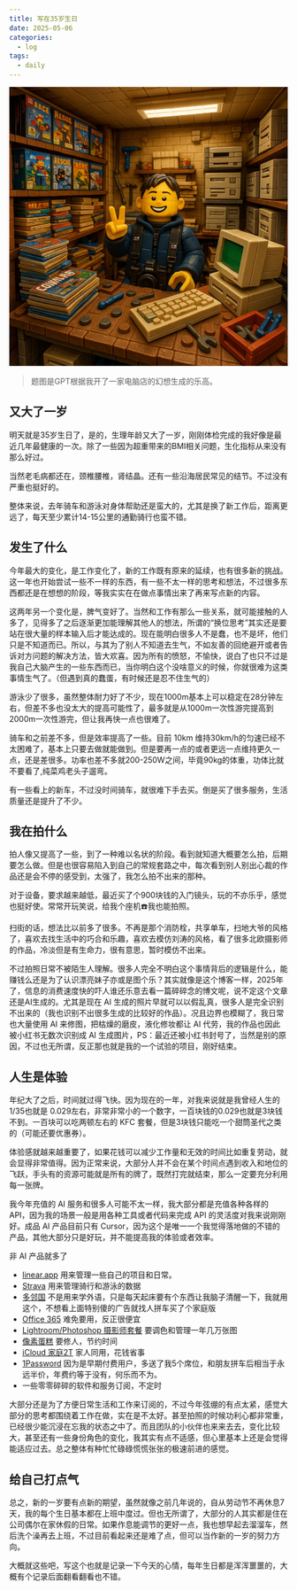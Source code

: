 ```yaml
---
title: 写在35岁生日
date: 2025-05-06
categories:
  - log
tags: 
  - daily
---
```


![](/assets/images/20250507.jpeg)

>题图是GPT根据我开了一家电脑店的幻想生成的乐高。

## 又大了一岁

明天就是35岁生日了，是的，生理年龄又大了一岁，刚刚体检完成的我好像是最近几年最健康的一次。除了一些因为超重带来的BMI相关问题，生化指标从来没有那么好过。

当然老毛病都还在，颈椎腰椎，肾结晶。还有一些沿海居民常见的结节。不过没有严重也挺好的。

整体来说，去年骑车和游泳对身体帮助还是蛮大的，尤其是换了新工作后，距离更远了，每天至少累计14-15公里的通勤骑行也蛮不错。

## 发生了什么

今年最大的变化，是工作变化了，新的工作既有原来的延续，也有很多新的挑战。这一年也开始尝试一些不一样的东西，有一些不太一样的思考和想法，不过很多东西都还是在想想的阶段，等我实实在在做点事情出来了再来写点新的内容。

这两年另一个变化是，脾气变好了。当然和工作有那么一些关系，就可能接触的人多了，见得多了之后逐渐更加能理解其他人的想法，所谓的“换位思考”其实还是要站在很大量的样本输入后才能达成的。现在能明白很多人不是蠢，也不是坏，他们只是不知道而已。所以，与其为了别人不知道去生气，不如友善的回绝避开或者告诉对方问题的解决方法，皆大欢喜。因为所有的愤怒，不愉快，说白了也只不过是我自己大脑产生的一些东西而已，当你明白这个没啥意义的时候，你就很难为这类事情生气了。（但遇到真的蠢蛋，有时候还是忍不住生气的）

游泳少了很多，虽然整体耐力好了不少，现在1000m基本上可以稳定在28分钟左右，但差不多也没太大的提高可能性了，最多就是从1000m一次性游完提高到2000m一次性游完，但让我再快一点也很难了。

骑车和之前差不多，但是效率提高了一些。目前 10km 维持30km/h的匀速已经不太困难了，基本上只要去做就能做到。但是要再一点的或者更远一点维持更久一点，还是差很多。功率也差不多就200-250W之间，毕竟90kg的体重，功体比就不要看了,纯菜鸡老头子遛弯。

有一些看上的新车，不过没时间骑车，就很难下手去买。倒是买了很多服务，生活质量还是提升了不少。

## 我在拍什么

拍人像又提高了一些，到了一种难以名状的阶段。看到就知道大概要怎么拍，后期要怎么做。但是也很容易陷入到自己的常规套路之中，每次看到别人别出心裁的作品还是会不停的感受到，太强了，我怎么拍不出来的那种。

对于设备，要求越来越低，最近买了个900块钱的入门镜头，玩的不亦乐乎，感觉也挺好使。常常开玩笑说，给我个座机☎️我也能拍照。

扫街的话，想法比以前多了很多。不再是那个消防栓，共享单车，扫地大爷的风格了，喜欢去找生活中的巧合和乐趣，喜欢去模仿刘涛的风格，看了很多北欧摄影师的作品，冷淡但是有生命力，很有意思，暂时模仿不出来。

不过拍照日常不被陌生人理解。很多人完全不明白这个事情背后的逻辑是什么，能赚钱么还是为了认识漂亮妹子亦或是图个乐？其实就像是这个博客一样，2025年了，信息的消费速度快的吓人谁还乐意去看一篇碎碎念的博文呢，说不定这个文章还是AI生成的。尤其是现在 AI 生成的照片早就可以以假乱真，很多人是完全识别不出来的（我也识别不出很多生成的比较好的作品）。况且边界也模糊了，我日常也大量使用 AI 来修图，把枯燥的磨皮，液化修妆都让 AI 代劳，我的作品也因此被小红书无数次识别成 AI 生成图片，PS：最近还被小红书封号了，当然是别的原因，不过也无所谓，反正那也就是我的一个试验的项目，刚好结束。

## 人生是体验

年纪大了之后，时间就过得飞快。因为现在的一年，对我来说就是我曾经人生的1/35也就是 0.029左右，非常非常小的一个数字，一百块钱的0.029也就是3块钱不到。一百块可以吃两顿左右的 KFC 套餐，但是3块钱只能吃一个甜筒圣代之类的（可能还要优惠券）。

体验感就越来越重要了，如果花钱可以减少工作量和无效的时间比如重复劳动，就会显得非常值得。因为正常来说，大部分人并不会在某个时间点遇到收入和地位的飞跃，手头有的资源可能就是所有的牌了，既然打完就结束，那么一定要充分利用每一张牌。

我今年充值的 AI 服务和很多人可能不太一样，我大部分都是充值各种各样的 API，因为我的场景一般是用各种工具或者代码来完成 API 的灵活度对我来说刚刚好。成品 AI 产品目前只有 Cursor，因为这个是唯一一个我觉得落地做的不错的产品，其他大部分只是好玩，并不能提高我的体验或者效率。

非 AI 产品就多了

- [linear.app](https://linear.app/) 用来管理一些自己的项目和日常。 
- [Strava](https://www.strava.com/) 用来管理骑行和游泳的数据
- [多邻国](https://www.duolingo.com/) 不是用来学外语，只是每天起床要有个东西让我脑子清醒一下，我就用这个，不想看上面特别傻的广告就找人拼车买了个家庭版
- [Office 365](https://www.office.com/) 难免要用，反正很便宜
- [Lightroom/Photoshop 摄影师套餐](https://adobe.com) 要调色和管理一年几万张图
- [像素蛋糕](https://www.pixcakeai.com/) 要修人，节约时间
- [iCloud 家庭2T](https://www.icloud.com/) 家人同用，花钱省事
- [1Password](https://1password.com/) 因为是早期付费用户，多送了我5个席位，和朋友拼车后相当于永远半价，年费约等于没有，何乐而不为。
- 一些零零碎碎的软件和服务订阅，不定时

大部分还是为了方便日常生活和工作来订阅的，不过今年弦绷的有点太紧，感觉大部分的思考都围绕着工作在做，实在是不太好。甚至拍照的时候功利心都非常重，已经很少能沉浸在忘我的状态之中了。而且团队的小伙伴也来来去去，变化比较大，甚至还有一些身份角色的变化，我其实有点不适感，但心里基本上还是会觉得能适应过去。总之整体有种忙忙碌碌慌慌张张的极速前进的感觉。

## 给自己打点气

总之，新的一岁要有点新的期望，虽然就像之前几年说的，自从劳动节不再休息7天，我的每个生日基本都在上班中度过。但也无所谓了，大部分的人其实都是住在公司偶尔在家休假的日常。如果作息能调节的更好一点，我也想早起去溜溜车，然后洗个澡再去上班，不过目前看起来还是难了点，但可以当作新的一岁的努力方向。

大概就这些吧，写这个也就是记录一下今天的心情，每年生日都是浑浑噩噩的，大概有个记录后面翻看翻看也不错。